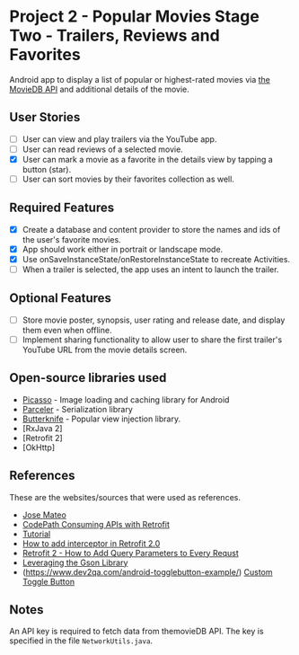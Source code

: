 # Project 2 - Popular Movies Stage Two - Trailers, Reviews and Favorites

Android app to display a list of popular or highest-rated movies via [the MovieDB API](https://www.themoviedb.org/settings/api) and additional details of the movie. 

## User Stories
* [ ] User can view and play trailers via the YouTube app.
* [ ] User can read reviews of a selected movie.
* [x] User can mark a movie as a favorite in the details view by tapping a button (star).
* [ ] User can sort movies by their favorites collection as well.

## Required Features
* [x] Create a database and content provider to store the names and ids of the user's favorite movies.
* [x] App should work either in portrait or landscape mode.
* [x] Use onSaveInstanceState/onRestoreInstanceState to recreate Activities.
* [ ] When a trailer is selected, the app uses an intent to launch the trailer.

## Optional Features
* [ ] Store movie poster, synopsis, user rating and release date, and display them even when offline.
* [ ] Implement sharing functionality to allow user to share the first trailer's YouTube URL from the movie details screen.

## Open-source libraries used
- [Picasso](http://square.github.io/picasso/) - Image loading and caching library for Android
- [Parceler](https://github.com/johncarl81/parceler) - Serialization library
- [Butterknife](http://jakewharton.github.io/butterknife/i) - Popular view injection library.
- [RxJava 2]
- [Retrofit 2]
- [OkHttp]

## References
These are the websites/sources that were used as references.
- [Jose Mateo](http://mateoj.com/2015/10/07/creating-movies-app-retrofit-picass-android-part2/)
- [CodePath Consuming APIs with Retrofit](https://guides.codepath.com/android/consuming-apis-with-retrofit)
- [Tutorial](https://github.com/arriolac/GitHubRxJava/wiki/Tutorial)
- [How to add interceptor in Retrofit 2.0](https://mobikul.com/use-interceptor-add-headers-body-retrofit-2-0/)
- [Retrofit 2 - How to Add Query Parameters to Every Requst](https://futurestud.io/tutorials/retrofit-2-how-to-add-query-parameters-to-every-request)
- [Leveraging the Gson Library](https://guides.codepath.com/android/Leveraging-the-Gson-Library)
- (https://www.dev2qa.com/android-togglebutton-example/)
[Custom Toggle Button](http://mohsenoid.blog/how-to-create-a-toggle-button-with-custom-image-and-no-text-in-android/)

## Notes
An API key is required to fetch data from themovieDB API. The key is specified in the file `NetworkUtils.java`.
